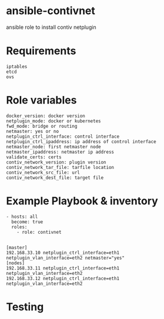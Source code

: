 # ansible-contivnet
ansible role to install contiv netplugin

# Requirements
```
iptables
etcd
ovs
```

# Role variables
```
docker_version: docker version
netplugin_mode: docker or kubernetes
fwd_mode: bridge or routing
netmaster: yes or no
netplugin_ctrl_interface: control interface
netplugin_ctrl_ipaddress: ip address of control interface
netmaster_node: first netmaster node
netmaster_ipaddress: netmaster ip address
validate_certs: certs
contiv_network_version: plugin version
contiv_network_tar_file: tarfile location
contiv_network_src_file: url
contiv_network_dest_file: target file
```

# Example Playbook & inventory
```
- hosts: all
  become: true
  roles:
    - role: contivnet
    
```

```
[master]
192.168.33.10 netplugin_ctrl_interface=eth1 netplugin_vlan_interface=eth2 netmaster="yes"
[nodes]
192.168.33.11 netplugin_ctrl_interface=eth1 netplugin_vlan_interface=eth2  
192.168.33.12 netplugin_ctrl_interface=eth1 netplugin_vlan_interface=eth2  
```


# Testing